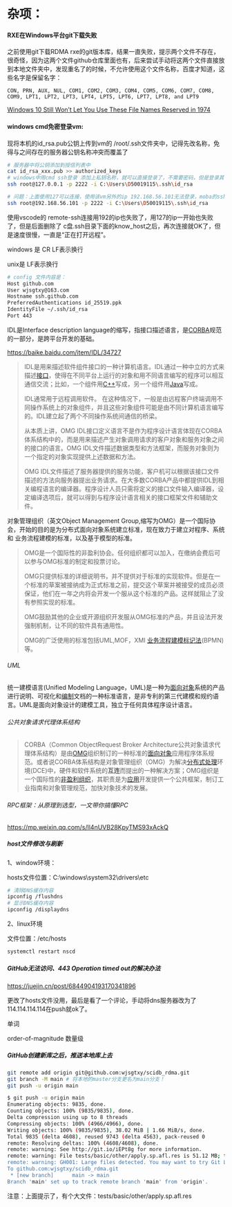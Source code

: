 # 杂项：

#### RXE在Windows平台git下载失败

之前使用git下载RDMA rxe的git版本库，结果一直失败，提示两个文件不存在，很奇怪，因为这两个文件github仓库里面也有，后来尝试手动将这两个文件直接放到本地文件夹中，发现重名了的时候，不允许使用这个文件名称，百度才知道，这些名字是保留名字：

```
CON, PRN, AUX, NUL, COM1, COM2, COM3, COM4, COM5, COM6, COM7, COM8, COM9, LPT1, LPT2, LPT3, LPT4, LPT5, LPT6, LPT7, LPT8, and LPT9
```

[Windows 10 Still Won’t Let You Use These File Names Reserved in 1974](https://www.howtogeek.com/fyi/windows-10-still-wont-let-you-use-these-file-names-reserved-in-1974/)



#### windows cmd免密登录vm:

现将本机的id_rsa.pub公钥上传到vm的 /root/.ssh文件夹中，记得先改名称，免得与之间存在的服务器公钥名称冲突而覆盖了

```bash
# 服务器中将公钥添加到授信列表中
cat id_rsa_xxx.pub >> authorized_keys
# windows中用cmd ssh登录 添加上私钥名称，就可以直接登录了，不需要密码，但是登录其他用户，还是需要密码的
ssh root@127.0.0.1 -p 2222 -i C:\Users\D50019115\.ssh\id_rsa

# 问题：上面使用127可以连接，使用该vm另外的ip 192.168.56.101无法登录，moba的ssh是可以用101登录的
ssh root@192.168.56.101 -p 2222 -i C:\Users\D50019115\.ssh\id_rsa
```

使用vscode的 remote-ssh连接用192的ip也失败了，用127的ip一开始也失败了，但是后面删除了 c盘.ssh目录下面的know_host之后，再次连接就OK了，但是速度很慢，一直是“正在打开远程”。



windows 是 CR LF表示换行

unix是 LF表示换行



```bash
# config 文件内容是：
Host github.com
User wjsgtxy@163.com
Hostname ssh.github.com
PreferredAuthentications id_25519.ppk
IdentityFile ~/.ssh/id_rsa
Port 443
```



IDL是Interface description language的缩写，指接口描述语言，是[CORBA](https://baike.baidu.com/item/CORBA/2776997)规范的一部分，是跨平台开发的基础。

https://baike.baidu.com/item/IDL/34727

> IDL是用来描述软件组件接口的一种计算机语言。IDL通过一种中立的方式来描述[接口](https://baike.baidu.com/item/%E6%8E%A5%E5%8F%A3/15422203)，使得在不同平台上运行的对象和用不同语言编写的程序可以相互通信交流；比如，一个组件用[C++](https://baike.baidu.com/item/C%2B%2B/99272)写成，另一个组件用[Java](https://baike.baidu.com/item/Java/85979)写成。
>
> IDL通常用于远程调用软件。 在这种情况下，一般是由远程客户终端调用不同操作系统上的对象组件，并且这些对象组件可能是由不同计算机语言编写的。IDL建立起了两个不同操作系统间通信的桥梁。
>
> 从本质上讲，OMG IDL接口定义语言不是作为程序设计语言体现在CORBA体系结构中的，而是用来描述产生对象调用请求的客户对象和服务对象之间的接口的语言。OMG IDL文件描述数据类型和方法框架，而服务对象则为一个指定的对象实现提供上述数据和方法。
>
> OMG IDL文件描述了服务器提供的服务功能，客户机可以根据该接口文件描述的方法向服务器提出业务请求。在大多数CORBA产品中都提供IDL到相关编程语言的编译器。程序设计人员只需将定义的接口文件输入编译器，设定编译选项后，就可以得到与程序设计语言相关的接口框架文件和辅助文件。



对象管理组织（英文Object Management Group,缩写为OMG）是一个国际协会，开始的目的是为分布式面向对象系统建立标准，现在致力于建立对程序、系统 和 业务流程建模的标准，以及基于模型的标准。

> OMG是一个国际性的非盈利协会。任何组织都可以加入，在缴纳会费后可以参与OMG标准的制定和投票讨论。
>
> OMG只提供标准的详细说明书，并不提供对于标准的实现软件。但是在一个标准的草案被接纳成为正式标准之前，提交这个草案并被接受的成员必须保证，他们在一年之内将会开发一个服从这个标准的产品。这样就阻止了没有参照实现的标准。
>
> OMG鼓励其他的企业或开源组织开发服从OMG标准的产品，并且设法开发强制机制，让不同的软件具有通用性。
>
> OMG的广泛使用的标准包括UML,MOF，XMI [业务流程建模标记法](https://baike.baidu.com/item/%E4%B8%9A%E5%8A%A1%E6%B5%81%E7%A8%8B%E5%BB%BA%E6%A8%A1%E6%A0%87%E8%AE%B0%E6%B3%95/6674390)(BPMN)等。



###### UML

统一建模语言(Unified Modeling Language，UML)是一种为[面向对象](https://baike.baidu.com/item/%E9%9D%A2%E5%90%91%E5%AF%B9%E8%B1%A1/2262089)系统的产品进行说明、可视化和[编制](https://baike.baidu.com/item/%E7%BC%96%E5%88%B6/9907954)文档的一种标准语言，是非专利的第三代建模和规约语言。UML是面向对象设计的建模工具，独立于任何具体程序设计语言。



###### 公共对象请求代理体系结构

> CORBA（Common ObjectRequest Broker Architecture公共对象请求代理体系结构）是由[OMG](https://baike.baidu.com/item/OMG/3041465)组织制订的一种标准的[面向对象](https://baike.baidu.com/item/%E9%9D%A2%E5%90%91%E5%AF%B9%E8%B1%A1/2262089)应用程序体系规范。或者说CORBA体系结构是对象管理组织（OMG）为解决[分布式处理](https://baike.baidu.com/item/%E5%88%86%E5%B8%83%E5%BC%8F%E5%A4%84%E7%90%86/3352171)环境(DCE)中，硬件和软件系统的**互连**而提出的一种解决方案；OMG组织是一个国际性的[非盈利组织](https://baike.baidu.com/item/%E9%9D%9E%E7%9B%88%E5%88%A9%E7%BB%84%E7%BB%87/5622954)，其职责是为[应用](https://baike.baidu.com/item/%E5%BA%94%E7%94%A8/3994271)开发提供一个公共框架，制订工业指南和对象管理规范，加快对象技术的发展。



###### RPC框架：从原理到选型，一文带你搞懂RPC

https://mp.weixin.qq.com/s/ll4nUVB28KpyTMS93xAckQ





##### host文件修改与刷新

1、window环境：

hosts文件位置：C:\windows\system32\drivers\etc

```bash
# 清除DNS缓存内容
ipconfig /flushdns     
# 显示DNS缓存内容
ipconfig /displaydns
```

 

2、linux环境

文件位置：/etc/hosts

```bash
systemctl restart nscd
```



##### GitHub无法访问、443 Operation timed out的解决办法

https://juejin.cn/post/6844904193170341896

更改了hosts文件没用，最后是看了一个评论，手动将dns服务器改为了 114.114.114.114在push就ok了。





单词

order-of-magnitude 数量级





##### GitHub创建新库之后，推送本地库上去

```bash
git remote add origin git@github.com:wjsgtxy/scidb_rdma.git
git branch -M main # 将本地的master分支更名为main分支！
git push -u origin main
```

```bash
$ git push -u origin main
Enumerating objects: 9835, done.
Counting objects: 100% (9835/9835), done.
Delta compression using up to 8 threads
Compressing objects: 100% (4966/4966), done.
Writing objects: 100% (9835/9835), 38.02 MiB | 1.66 MiB/s, done.
Total 9835 (delta 4608), reused 9743 (delta 4563), pack-reused 0
remote: Resolving deltas: 100% (4608/4608), done.
remote: warning: See http://git.io/iEPt8g for more information.
remote: warning: File tests/basic/other/apply.sp.afl.res is 51.12 MB; this is larger than GitHub's recommended maximum file size of 50.00 MB
remote: warning: GH001: Large files detected. You may want to try Git Large File Storage - https://git-lfs.github.com.
To github.com:wjsgtxy/scidb_rdma.git
 * [new branch]      main -> main
Branch 'main' set up to track remote branch 'main' from 'origin'.
```

注意：上面提示了，有个大文件：tests/basic/other/apply.sp.afl.res
